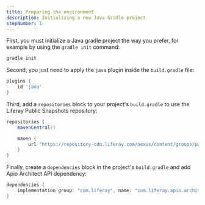```yaml
---
title: Preparing the environment
description: Initializing a new Java Gradle project
stepNumber: 1
---
```


First, you must initialize a Java gradle project the way you prefer, for example by using the `gradle init` command:

```bash
gradle init
```

Second, you just need to apply the `java` plugin inside the `build.gradle` file:

```groovy
plugins {
    id 'java'
}
```

Third, add a `repositories` block to your project's `build.gradle` to use the Liferay Public Snapshots repository:

```groovy
repositories {
    mavenCentral()

    maven {
        url "https://repository-cdn.liferay.com/nexus/content/groups/public"
    }
}
```

Finally, create a `dependencies` block in the project's `build.gradle` and add Apio Architect API dependency:

```groovy
dependencies {
    implementation group: "com.liferay", name: "com.liferay.apio.architect.api", version: "2.0.0-20181212.154022-16"
}
```